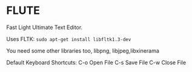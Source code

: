 FLUTE
=====

Fast Light Ultimate Text Editor.

Uses FLTK: `sudo apt-get install libfltk1.3-dev`

You need some other libraries too, libpng, libjpeg,libxinerama

Default Keyboard Shortcuts:
C-o		Open File
C-s		Save File
C-w		Close File
